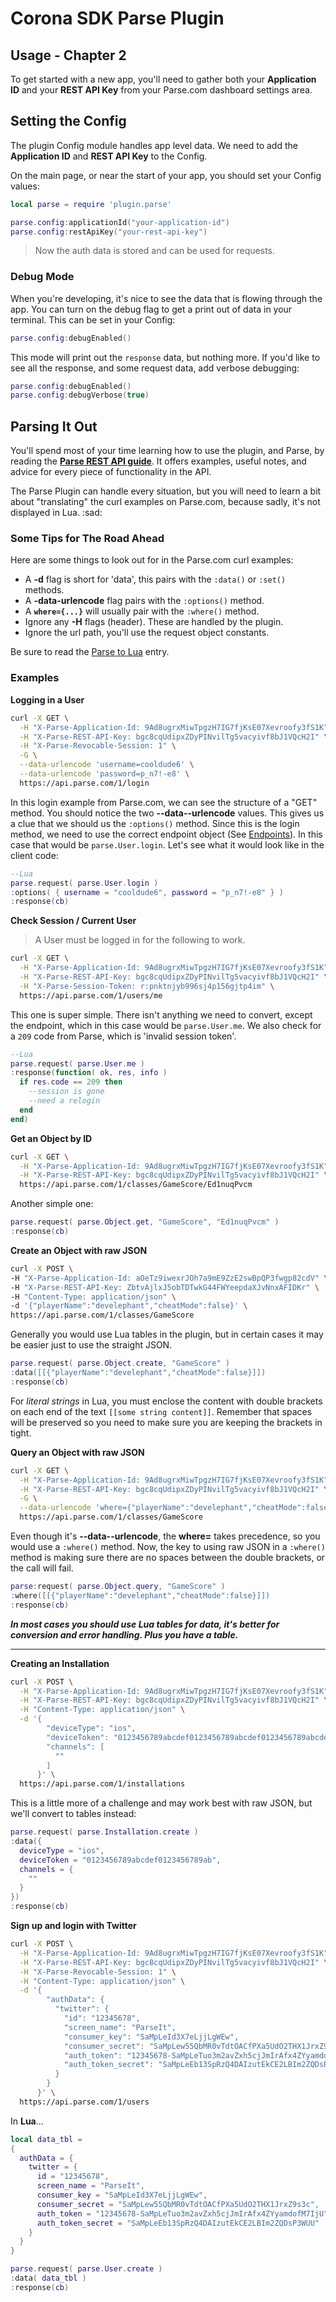 # Corona SDK Parse Plugin

## Usage - Chapter 2

To get started with a new app, you'll need to gather both your __Application ID__ and your __REST API Key__ from your Parse.com dashboard settings area.

## Setting the Config

The plugin Config module handles app level data. We need to add the __Application ID__ and __REST API Key__ to the Config.

On the main page, or near the start of your app, you should set your Config values:

```lua
local parse = require 'plugin.parse'

parse.config:applicationId("your-application-id")
parse.config:restApiKey("your-rest-api-key")

```

> Now the auth data is stored and can be used for requests.

### Debug Mode

When you're developing, it's nice to see the data that is flowing through the app. You can turn on the debug flag to get a print out of data in your terminal. This can be set in your Config:

```lua
parse.config:debugEnabled()
```

This mode will print out the `response` data, but nothing more. If you'd like to see all the response, and some request data, add verbose debugging:

```lua
parse.config:debugEnabled()
parse.config:debugVerbose(true)
```

## Parsing It Out

You'll spend most of your time learning how to use the plugin, and Parse, by reading the [__Parse REST API guide__](https://www.parse.com/docs/rest/guide). It offers examples, useful notes, and advice for every piece of functionality in the API.

The Parse Plugin can handle every situation, but you will need to learn a bit about "translating" the curl examples on Parse.com, because sadly, it's not displayed in Lua. :sad:

### Some Tips for The Road Ahead

Here are some things to look out for in the Parse.com curl examples:

* A __-d__ flag is short for 'data', this pairs with the `:data()` or `:set()` methods.
* A __-data-urlencode__ flag pairs with the `:options()` method.
* A __`where={...}`__ will usually pair with the `:where()` method.
* Ignore any __-H__ flags (header). These are handled by the plugin.
* Ignore the url path, you'll use the request object constants.

Be sure to read the [Parse to Lua](Parse2Lua) entry.

### Examples

__Logging in a User__

```bash
curl -X GET \
  -H "X-Parse-Application-Id: 9Ad8ugrxMiwTpgzH7IG7fjKsE07Xevroofy3fS1K" \
  -H "X-Parse-REST-API-Key: bgc8cqUdipxZDyPINvilTg5vacyivf8bJ1VQcH2I" \
  -H "X-Parse-Revocable-Session: 1" \
  -G \
  --data-urlencode 'username=cooldude6' \
  --data-urlencode 'password=p_n7!-e8' \
  https://api.parse.com/1/login
```

In this login example from Parse.com, we can see the structure of a "GET" method. You should notice the two __--data--urlencode__ values. This gives us a clue that we should us the `:options()` method. Since this is the login method, we need to use the correct endpoint object (See [Endpoints](Endpoints)). In this case that would be `parse.User.login`. Let's see what it would look like in the client code:

```lua
--Lua
parse.request( parse.User.login )
:options( { username = "cooldude6", password = "p_n7!-e8" } )
:response(cb)
```

__Check Session / Current User__

> A User must be logged in for the following to work.

```bash
curl -X GET \
  -H "X-Parse-Application-Id: 9Ad8ugrxMiwTpgzH7IG7fjKsE07Xevroofy3fS1K" \
  -H "X-Parse-REST-API-Key: bgc8cqUdipxZDyPINvilTg5vacyivf8bJ1VQcH2I" \
  -H "X-Parse-Session-Token: r:pnktnjyb996sj4p156gjtp4im" \
  https://api.parse.com/1/users/me
```

This one is super simple. There isn't anything we need to convert, except the endpoint, which in this case would be `parse.User.me`. We also check for a `209` code from Parse, which is 'invalid session token'.

```lua
--Lua
parse.request( parse.User.me )
:response(function( ok, res, info )
  if res.code == 209 then
    --session is gone
    --need a relogin
  end
end)
```

__Get an Object by ID__

```bash
curl -X GET \
  -H "X-Parse-Application-Id: 9Ad8ugrxMiwTpgzH7IG7fjKsE07Xevroofy3fS1K" \
  -H "X-Parse-REST-API-Key: bgc8cqUdipxZDyPINvilTg5vacyivf8bJ1VQcH2I" \
  https://api.parse.com/1/classes/GameScore/Ed1nuqPvcm
```

Another simple one:

```lua
parse.request( parse.Object.get, "GameScore", "Ed1nuqPvcm" )
:response(cb)
```

__Create an Object with raw JSON__

```bash
curl -X POST \
-H "X-Parse-Application-Id: aOeTz9iwexrJOh7a9mE9ZzE2swBpQP3fwgp82cdV" \
-H "X-Parse-REST-API-Key: ZbtvAjlxJ5obTDTwkG44FWYeepdaXJvNnxAFIDKr" \
-H "Content-Type: application/json" \
-d '{"playerName":"develephant","cheatMode":false}' \
https://api.parse.com/1/classes/GameScore
```

Generally you would use Lua tables in the plugin, but in certain cases it may be easier just to use the straight JSON.

```lua
parse.request( parse.Object.create, "GameScore" )
:data([[{"playerName":"develephant","cheatMode":false}]])
:response(cb)
```

For *literal strings* in Lua, you must enclose the content with double brackets on each end of the text `[[some string content]]`. Remember that spaces will be preserved so you need to make sure you are keeping the brackets in tight.

__Query an Object with raw JSON__

```bash
curl -X GET \
  -H "X-Parse-Application-Id: 9Ad8ugrxMiwTpgzH7IG7fjKsE07Xevroofy3fS1K" \
  -H "X-Parse-REST-API-Key: bgc8cqUdipxZDyPINvilTg5vacyivf8bJ1VQcH2I" \
  -G \
  --data-urlencode 'where={"playerName":"develephant","cheatMode":false}' \
  https://api.parse.com/1/classes/GameScore
```

Even though it's __--data--urlencode__, the __where=__ takes precedence, so you would use a `:where()` method. Now, the key to using raw JSON in a `:where()` method is making sure there are no spaces between the double brackets, or the call will fail.

```lua
parse:request( parse.Object.query, "GameScore" )
:where([[{"playerName":"develephant","cheatMode":false}]])
:response(cb)
```

___In most cases you should use Lua tables for data, it's better for conversion and error handling. Plus you have a table.___

---

__Creating an Installation__

```bash
curl -X POST \
  -H "X-Parse-Application-Id: 9Ad8ugrxMiwTpgzH7IG7fjKsE07Xevroofy3fS1K" \
  -H "X-Parse-REST-API-Key: bgc8cqUdipxZDyPINvilTg5vacyivf8bJ1VQcH2I" \
  -H "Content-Type: application/json" \
  -d '{
        "deviceType": "ios",
        "deviceToken": "0123456789abcdef0123456789abcdef0123456789abcdef0123456789abcdef",
        "channels": [
          ""
        ]
      }' \
  https://api.parse.com/1/installations
```

This is a little more of a challenge and may work best with raw JSON, but we'll convert to tables instead:

```lua
parse.request( parse.Installation.create )
:data({
  deviceType = "ios",
  deviceToken = "0123456789abcdef0123456789ab",
  channels = {
    ""
  }
})
:response(cb)
```

__Sign up and login with Twitter__

```bash
curl -X POST \
  -H "X-Parse-Application-Id: 9Ad8ugrxMiwTpgzH7IG7fjKsE07Xevroofy3fS1K" \
  -H "X-Parse-REST-API-Key: bgc8cqUdipxZDyPINvilTg5vacyivf8bJ1VQcH2I" \
  -H "X-Parse-Revocable-Session: 1" \
  -H "Content-Type: application/json" \
  -d '{
        "authData": {
          "twitter": {
            "id": "12345678",
            "screen_name": "ParseIt",
            "consumer_key": "SaMpLeId3X7eLjjLgWEw",
            "consumer_secret": "SaMpLew55QbMR0vTdtOACfPXa5UdO2THX1JrxZ9s3c",
            "auth_token": "12345678-SaMpLeTuo3m2avZxh5cjJmIrAfx4ZYyamdofM7IjU",
            "auth_token_secret": "SaMpLeEb13SpRzQ4DAIzutEkCE2LBIm2ZQDsP3WUU"
          }
        }
      }' \
  https://api.parse.com/1/users
```
  
In __Lua__...


```lua
local data_tbl =
{
  authData = {
    twitter = {
      id = "12345678",
      screen_name = "ParseIt",
      consumer_key = "SaMpLeId3X7eLjjLgWEw",
      consumer_secret = "SaMpLew55QbMR0vTdtOACfPXa5UdO2THX1JrxZ9s3c",
      auth_token = "12345678-SaMpLeTuo3m2avZxh5cjJmIrAfx4ZYyamdofM7IjU",
      auth_token_secret = "SaMpLeEb13SpRzQ4DAIzutEkCE2LBIm2ZQDsP3WUU"
    }
  }
}

parse.request( parse.User.create )
:data( data_tbl )
:response(cb)
```
